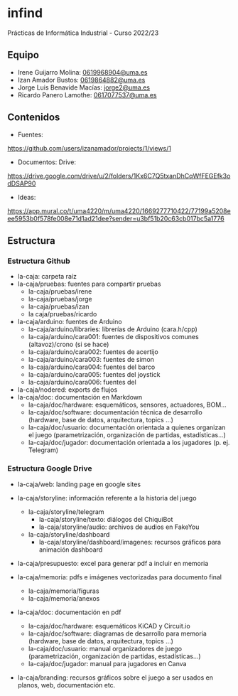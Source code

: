  # infind

Prácticas de Informática Industrial - Curso 2022/23

## Equipo

- Irene Guijarro Molina: 0619968904@uma.es
- Izan Amador Bustos: 0619864882@uma.es
- Jorge Luis Benavide Macías: jorge2@uma.es
- Ricardo Panero Lamothe: 0617077537@uma.es


## Contenidos

- Fuentes: 

https://github.com/users/izanamador/projects/1/views/1

- Documentos: Drive:

 https://drive.google.com/drive/u/2/folders/1Kx6C7Q5txanDhCqWfFEGEfk3odDSAP90
 
- Ideas:

 https://app.mural.co/t/uma4220/m/uma4220/1669277710422/77199a5208eee5953b0f578fe008e71d1ad21dee?sender=u3bf51b20c63cb017bc5a1776

## Estructura

### Estructura Github

- la-caja: carpeta raíz
- la-caja/pruebas: fuentes para compartir pruebas
  - la-caja/pruebas/irene
  - la-caja/pruebas/jorge
  - la-caja/pruebas/izan
  - la caja/pruebas/ricardo
- la-caja/arduino: fuentes de Arduino
  - la-caja/arduino/libraries: librerías de Arduino (cara.h/cpp)
  - la-caja/arduino/cara001: fuentes de dispositivos comunes (altavoz)/crono (si se hace)
  - la-caja/arduino/cara002: fuentes de acertijo
  - la-caja/arduino/cara003: fuentes de simon
  - la-caja/arduino/cara004: fuentes del barco
  - la-caja/arduino/cara005: fuentes del joystick
  - la-caja/arduino/cara006: fuentes del 
- la-caja/nodered: exports de flujos 
- la-caja/doc: documentación en Markdown
  - la-caja/doc/hardware: esquemáticos, sensores, actuadores, BOM...
  - la-caja/doc/software: documentación técnica de desarrollo (hardware, base de datos, arquitectura, topics ...)
  - la-caja/doc/usuario: documentación orientada a quienes organizan el juego (parametrización, organización de partidas, estadísticas...)
  - la-caja/doc/jugador: documentación orientada a los jugadores (p. ej. Telegram)
  
  
  
### Estructura Google Drive
 - la-caja/web: landing page en google sites
 - la-caja/storyline: información referente a la historia del juego
    - la-caja/storyline/telegram
      - la-caja/storyline/texto: diálogos del ChiquiBot
      - la-caja/storyline/audio: archivos de audios en FakeYou
    - la-caja/storyline/dashboard
      - la-caja/storyline/dashboard/imagenes: recursos gráficos para animación dashboard
- la-caja/presupuesto: excel para generar pdf a incluir en memoria
- la-caja/memoria: pdfs e imágenes vectorizadas para documento final
  - la-caja/memoria/figuras
  - la-caja/memoria/anexos
- la-caja/doc: documentación en pdf

  - la-caja/doc/hardware: esquemáticos KiCAD y Circuit.io
  - la-caja/doc/software: diagramas de desarrollo para memoria (hardware, base de datos, arquitectura, topics ...)
  - la-caja/doc/usuario: manual organizadores de juego (parametrización, organización de partidas, estadísticas...)
  - la-caja/doc/jugador: manual para jugadores en Canva

- la-caja/branding: recursos gráficos sobre el juego a ser usados en planos, web, documentación etc.

  
  
